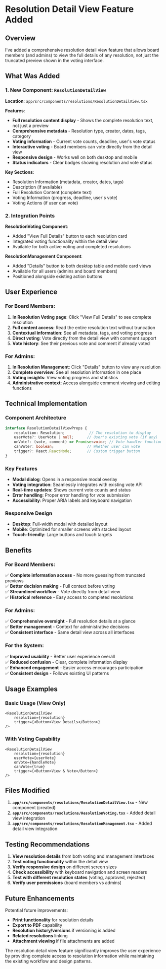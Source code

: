 # Resolution Detail View Feature Added

## Overview

I've added a comprehensive resolution detail view feature that allows board members (and admins) to view the full details of any resolution, not just the truncated preview shown in the voting interface.

## What Was Added

### 1. New Component: `ResolutionDetailView`

**Location**: `app/src/components/resolutions/ResolutionDetailView.tsx`

**Features**:
- **Full resolution content display** - Shows the complete resolution text, not just a preview
- **Comprehensive metadata** - Resolution type, creator, dates, tags, category
- **Voting information** - Current vote counts, deadline, user's vote status
- **Interactive voting** - Board members can vote directly from the detail view
- **Responsive design** - Works well on both desktop and mobile
- **Status indicators** - Clear badges showing resolution and vote status

**Key Sections**:
- Resolution Information (metadata, creator, dates, tags)
- Description (if available)
- Full Resolution Content (complete text)
- Voting Information (progress, deadline, user's vote)
- Voting Actions (if user can vote)

### 2. Integration Points

**ResolutionVoting Component**:
- Added "View Full Details" button to each resolution card
- Integrated voting functionality within the detail view
- Available for both active voting and completed resolutions

**ResolutionManagement Component**:
- Added "Details" button to both desktop table and mobile card views
- Available for all users (admins and board members)
- Positioned alongside existing action buttons

## User Experience

### For Board Members:
1. **In Resolution Voting page**: Click "View Full Details" to see complete resolution
2. **Full content access**: Read the entire resolution text without truncation
3. **Contextual information**: See all metadata, tags, and voting progress
4. **Direct voting**: Vote directly from the detail view with comment support
5. **Vote history**: See their previous vote and comment if already voted

### For Admins:
1. **In Resolution Management**: Click "Details" button to view any resolution
2. **Complete overview**: See all resolution information in one place
3. **Voting insights**: View voting progress and statistics
4. **Administrative context**: Access alongside comment viewing and editing functions

## Technical Implementation

### Component Architecture
```typescript
interface ResolutionDetailViewProps {
    resolution: Resolution;           // The resolution to display
    userVote?: UserVote | null;      // User's existing vote (if any)
    onVote?: (vote, comment) => Promise<void>; // Vote handler function
    canVote?: boolean;               // Whether user can vote
    trigger?: React.ReactNode;       // Custom trigger button
}
```

### Key Features
- **Modal dialog**: Opens in a responsive modal overlay
- **Voting integration**: Seamlessly integrates with existing vote API
- **Real-time updates**: Shows current vote counts and status
- **Error handling**: Proper error handling for vote submission
- **Accessibility**: Proper ARIA labels and keyboard navigation

### Responsive Design
- **Desktop**: Full-width modal with detailed layout
- **Mobile**: Optimized for smaller screens with stacked layout
- **Touch-friendly**: Large buttons and touch targets

## Benefits

### For Board Members:
✅ **Complete information access** - No more guessing from truncated previews  
✅ **Better decision making** - Full context before voting  
✅ **Streamlined workflow** - Vote directly from detail view  
✅ **Historical reference** - Easy access to completed resolutions  

### For Admins:
✅ **Comprehensive oversight** - Full resolution details at a glance  
✅ **Better management** - Context for administrative decisions  
✅ **Consistent interface** - Same detail view across all interfaces  

### For the System:
✅ **Improved usability** - Better user experience overall  
✅ **Reduced confusion** - Clear, complete information display  
✅ **Enhanced engagement** - Easier access encourages participation  
✅ **Consistent design** - Follows existing UI patterns  

## Usage Examples

### Basic Usage (View Only)
```tsx
<ResolutionDetailView 
    resolution={resolution}
    trigger={<Button>View Details</Button>}
/>
```

### With Voting Capability
```tsx
<ResolutionDetailView 
    resolution={resolution}
    userVote={userVote}
    onVote={handleVote}
    canVote={true}
    trigger={<Button>View & Vote</Button>}
/>
```

## Files Modified

1. **`app/src/components/resolutions/ResolutionDetailView.tsx`** - New component (created)
2. **`app/src/components/resolutions/ResolutionVoting.tsx`** - Added detail view integration
3. **`app/src/components/resolutions/ResolutionManagement.tsx`** - Added detail view integration

## Testing Recommendations

1. **View resolution details** from both voting and management interfaces
2. **Test voting functionality** within the detail view
3. **Verify responsive design** on different screen sizes
4. **Check accessibility** with keyboard navigation and screen readers
5. **Test with different resolution states** (voting, approved, rejected)
6. **Verify user permissions** (board members vs admins)

## Future Enhancements

Potential future improvements:
- **Print functionality** for resolution details
- **Export to PDF** capability
- **Resolution history/versions** if versioning is added
- **Related resolutions** linking
- **Attachment viewing** if file attachments are added

The resolution detail view feature significantly improves the user experience by providing complete access to resolution information while maintaining the existing workflow and design patterns.